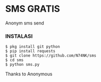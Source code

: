 # SMS GRATIS
Anonym sms send

### INSTALASI
```
$ pkg install git python
$ pip install requests
$ git clone https://github.com/N74NK/sms
$ cd sms
$ python sms.py
```

Thanks to Anonymous
